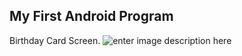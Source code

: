 ﻿## My First Android Program
Birthday Card Screen.
![enter image description here](https://i.ibb.co/7XNbCp0/Screenshot-2022-05-15-010554.png)
